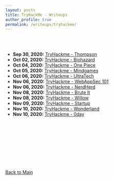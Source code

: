 ```yaml
---
layout: posts
title: TryHackMe - Writeups
author_profile: true
permalink: /writeups/tryhackme/
---
```


<br>
<br>

- **Sep 30, 2020:** [TryHackme - Thompson](../thm/2020-09-30-thompson.md)
- **Oct 02, 2020:** [TryHackme - Biohazard](../thm/2020-10-02-biohazard.md)
- **Oct 04, 2020:** [TryHackme - One Piece](../thm/2020-10-04-one_piece.md)
- **Oct 05, 2020:** [TryHackme - Mindgames](../thm/2020-10-05-mindgames.md)
- **Oct 06, 2020:** [TryHackme - UltraTech](../thm/2020-10-06-ultratech.md)
- **Nov 06, 2020:** [TryHackme - WebAppSec 101](../thm/2020-11-11-webappsec_101.md)
- **Nov 06, 2020:** [TryHackme - NerdHerd](../thm/2020-11-06-nerdherd.md)
- **Nov 08, 2020:** [TryHackme - Brute It](../thm/2020-11-08-brute_it.md)
- **Nov 08, 2020:** [TryHackme - Willow](../thm/2020-11-08-willow.md)
- **Nov 09, 2020:** [TryHackme - Startup](../thm/2020-11-09-startup.md)
- **Nov 10, 2020:** [TryHackme - Wonderland](../thm/2020-11-10-wonderland.md)
- **Nov 10, 2020:** [TryHackme - 0day](../thm/2020-11-10-0day.md)

<br>
<br>
<br>
<br>
<br>
<br>
<br>
<br>


[Back to Main](https://bvr0n.github.io/)
